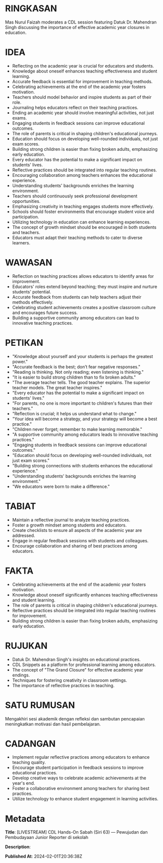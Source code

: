 # RINGKASAN
Mas Nurul Faizah moderates a CDL session featuring Datuk Dr. Mahendran Singh discussing the importance of effective academic year closures in education.

# IDEA
- Reflecting on the academic year is crucial for educators and students.
- Knowledge about oneself enhances teaching effectiveness and student learning.
- Accurate feedback is essential for improvement in teaching methods.
- Celebrating achievements at the end of the academic year fosters motivation.
- Teachers should model behavior and inspire students as part of their role.
- Journaling helps educators reflect on their teaching practices.
- Ending an academic year should involve meaningful activities, not just exams.
- Engaging students in feedback sessions can improve educational outcomes.
- The role of parents is critical in shaping children's educational journeys.
- Education should focus on developing well-rounded individuals, not just exam scores.
- Building strong children is easier than fixing broken adults, emphasizing early education.
- Every educator has the potential to make a significant impact on students' lives.
- Reflective practices should be integrated into regular teaching routines.
- Encouraging collaboration among teachers enhances the educational experience.
- Understanding students' backgrounds enriches the learning environment.
- Teachers should continuously seek professional development opportunities.
- Emphasizing creativity in teaching engages students more effectively.
- Schools should foster environments that encourage student voice and participation.
- Utilizing technology in education can enhance learning experiences.
- The concept of growth mindset should be encouraged in both students and teachers.
- Educators must adapt their teaching methods to cater to diverse learners.

# WAWASAN
- Reflection on teaching practices allows educators to identify areas for improvement.
- Educators' roles extend beyond teaching; they must inspire and nurture students' potential.
- Accurate feedback from students can help teachers adjust their methods effectively.
- Celebrating student achievements creates a positive classroom culture and encourages future success.
- Building a supportive community among educators can lead to innovative teaching practices.

# PETIKAN
- "Knowledge about yourself and your students is perhaps the greatest power."
- "Accurate feedback is the best; don’t fear negative responses."
- "Reading is thinking. Not only reading; even listening is thinking."
- "It is easier to build strong children than to fix broken adults."
- "The average teacher tells. The good teacher explains. The superior teacher models. The great teacher inspires."
- "Every educator has the potential to make a significant impact on students' lives."
- "For parents, no one is more important to children's futures than their teachers."
- "Reflection is crucial; it helps us understand what to change."
- "Your idea will become a strategy, and your strategy will become a best practice."
- "Children never forget; remember to make learning memorable."
- "A supportive community among educators leads to innovative teaching practices."
- "Engaging students in feedback sessions can improve educational outcomes."
- "Education should focus on developing well-rounded individuals, not just exam scores."
- "Building strong connections with students enhances the educational experience."
- "Understanding students' backgrounds enriches the learning environment."
- "We educators were born to make a difference."

# TABIAT
- Maintain a reflective journal to analyze teaching practices.
- Foster a growth mindset among students and educators.
- Create checklists to ensure all aspects of the academic year are addressed.
- Engage in regular feedback sessions with students and colleagues.
- Encourage collaboration and sharing of best practices among educators.

# FAKTA
- Celebrating achievements at the end of the academic year fosters motivation.
- Knowledge about oneself significantly enhances teaching effectiveness and student learning.
- The role of parents is critical in shaping children's educational journeys.
- Reflective practices should be integrated into regular teaching routines for improvement.
- Building strong children is easier than fixing broken adults, emphasizing early education.

# RUJUKAN
- Datuk Dr. Mahendran Singh's insights on educational practices.
- CDL Snippets as a platform for professional learning among educators.
- The concept of "The Grand Closure" for effective academic year endings.
- Techniques for fostering creativity in classroom settings.
- The importance of reflective practices in teaching.

# SATU RUMUSAN
Mengakhiri sesi akademik dengan refleksi dan sambutan pencapaian meningkatkan motivasi dan hasil pembelajaran.

# CADANGAN
- Implement regular reflective practices among educators to enhance teaching quality.
- Encourage student participation in feedback sessions to improve educational practices.
- Develop creative ways to celebrate academic achievements at the year's end.
- Foster a collaborative environment among teachers for sharing best practices.
- Utilize technology to enhance student engagement in learning activities.

# Metadata
**Title**: [LIVESTREAM] CDL Hands-On Sabah (Siri 63) — Pewujudan dan Pembudayaan Junior Reporter di sekolah

**Description**: 

**Published At**: 2024-02-01T20:36:38Z